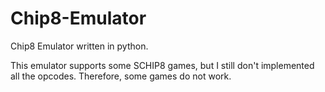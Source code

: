 # Chip8-Emulator
Chip8 Emulator written in python.


This emulator supports some SCHIP8 games, but I still don't implemented all the opcodes. 
Therefore, some games do not work.
